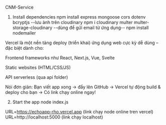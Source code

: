 CNM-Service
1. Install dependencies
npm install express mongoose cors dotenv bcryptjs 
--lưu ảnh trên cloudinary
npm i cloudinary multer multer-storage-cloudinary
 --dùng để gửi email từ ứng dụng--
npm install nodemailer



Vercel là một nền tảng deploy (triển khai) ứng dụng web cực kỳ dễ dùng – đặc biệt dành cho:

Frontend frameworks như React, Next.js, Vue, Svelte

Static websites (HTML/CSS/JS)

API serverless (qua api folder)

Nói đơn giản: Bạn viết app xong → đẩy lên GitHub → Vercel tự động build & deploy cho bạn → Có link chạy online ngay!





2. Start the app
node index.js

URL=https://echoapp-rho.vercel.app (link chạy node online tren vercel)
URL=http://localhost:5000 (link chạy localhost)





